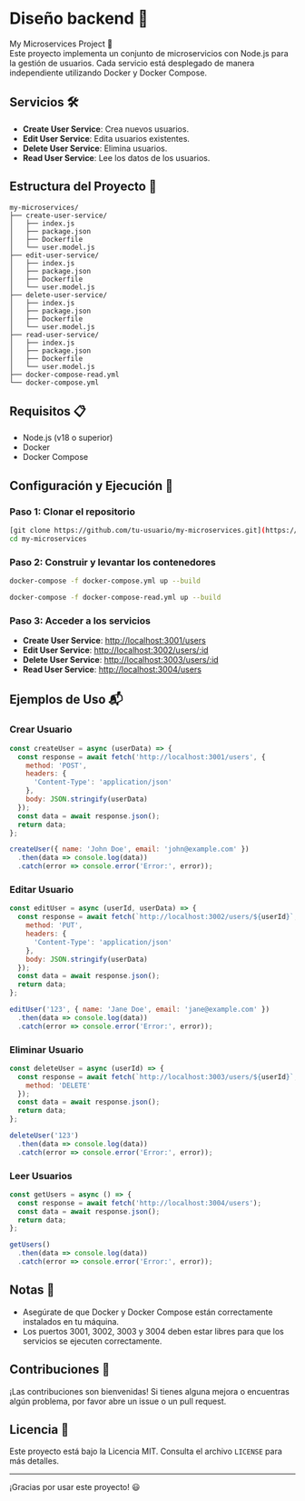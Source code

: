 # Diseño backend 🚀
My Microservices Project 📂 <br>
Este proyecto implementa un conjunto de microservicios con Node.js para la gestión de usuarios. Cada servicio está desplegado de manera independiente utilizando Docker y Docker Compose.

## Servicios 🛠️

- **Create User Service**: Crea nuevos usuarios.
- **Edit User Service**: Edita usuarios existentes.
- **Delete User Service**: Elimina usuarios.
- **Read User Service**: Lee los datos de los usuarios.

## Estructura del Proyecto 📂

```
my-microservices/
├── create-user-service/
│   ├── index.js
│   ├── package.json
│   ├── Dockerfile
│   └── user.model.js
├── edit-user-service/
│   ├── index.js
│   ├── package.json
│   ├── Dockerfile
│   └── user.model.js
├── delete-user-service/
│   ├── index.js
│   ├── package.json
│   ├── Dockerfile
│   └── user.model.js
├── read-user-service/
│   ├── index.js
│   ├── package.json
│   ├── Dockerfile
│   └── user.model.js
├── docker-compose-read.yml
└── docker-compose.yml
```

## Requisitos 📋

- Node.js (v18 o superior)
- Docker
- Docker Compose

## Configuración y Ejecución 🚀

### Paso 1: Clonar el repositorio

```sh
[git clone https://github.com/tu-usuario/my-microservices.git](https://github.com/CUBILLOSCRISTIAN/dise-oBackend.git)
cd my-microservices
```

### Paso 2: Construir y levantar los contenedores

```sh
docker-compose -f docker-compose.yml up --build

```

```sh
docker-compose -f docker-compose-read.yml up --build

```

### Paso 3: Acceder a los servicios

- **Create User Service**: [http://localhost:3001/users](http://localhost:3001/users)
- **Edit User Service**: [http://localhost:3002/users/:id](http://localhost:3002/users/:id)
- **Delete User Service**: [http://localhost:3003/users/:id](http://localhost:3003/users/:id)
- **Read User Service**: [http://localhost:3004/users](http://localhost:3004/users)

## Ejemplos de Uso 📬

### Crear Usuario

```javascript
const createUser = async (userData) => {
  const response = await fetch('http://localhost:3001/users', {
    method: 'POST',
    headers: {
      'Content-Type': 'application/json'
    },
    body: JSON.stringify(userData)
  });
  const data = await response.json();
  return data;
};

createUser({ name: 'John Doe', email: 'john@example.com' })
  .then(data => console.log(data))
  .catch(error => console.error('Error:', error));
```

### Editar Usuario

```javascript
const editUser = async (userId, userData) => {
  const response = await fetch(`http://localhost:3002/users/${userId}`, {
    method: 'PUT',
    headers: {
      'Content-Type': 'application/json'
    },
    body: JSON.stringify(userData)
  });
  const data = await response.json();
  return data;
};

editUser('123', { name: 'Jane Doe', email: 'jane@example.com' })
  .then(data => console.log(data))
  .catch(error => console.error('Error:', error));
```

### Eliminar Usuario

```javascript
const deleteUser = async (userId) => {
  const response = await fetch(`http://localhost:3003/users/${userId}`, {
    method: 'DELETE'
  });
  const data = await response.json();
  return data;
};

deleteUser('123')
  .then(data => console.log(data))
  .catch(error => console.error('Error:', error));
```

### Leer Usuarios

```javascript
const getUsers = async () => {
  const response = await fetch('http://localhost:3004/users');
  const data = await response.json();
  return data;
};

getUsers()
  .then(data => console.log(data))
  .catch(error => console.error('Error:', error));
```

## Notas 📝

- Asegúrate de que Docker y Docker Compose están correctamente instalados en tu máquina.
- Los puertos 3001, 3002, 3003 y 3004 deben estar libres para que los servicios se ejecuten correctamente.

## Contribuciones 🤝

¡Las contribuciones son bienvenidas! Si tienes alguna mejora o encuentras algún problema, por favor abre un issue o un pull request.

## Licencia 📄

Este proyecto está bajo la Licencia MIT. Consulta el archivo `LICENSE` para más detalles.

---

¡Gracias por usar este proyecto! 😃
